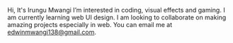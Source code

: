 Hi, It's Irungu Mwangi
I’m interested in coding, visual effects and gaming.
I am currently learning web UI design.
I am looking to collaborate on making amazing projects especially in web.
You can email me at edwinmwangi138@gmail.com.
